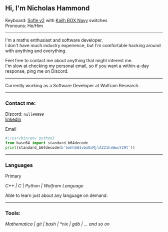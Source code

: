 ## Hi, I'm Nicholas Hammond

Keyboard: [Sofle v2](https://github.com/josefadamcik/SofleKeyboard)
with [Kailh BOX Navy](https://switches.mx/kailh-box-navy) switches \
Pronouns: He/Him

---

I'm a maths enthusiast and software developer. \
I don't have much industry experience, but I'm comfortable hacking around with anything and everything.

Feel free to contact me about anything that might interest me.\
I'm slow at checking my personal email, so if you want a within-a-day response, ping me on Discord.

---
Currently working as a Software Developer at Wolfram Research.

---
### Contact me:
Discord: `null#0999` \
[linkedin][linkedin]

<p class="codeblock-label">Email</p>

```python
#!/usr/bin/env python3
from base64 import standard_b64decode
print(standard_b64decode(b'bmhhbW1vbmQxMjlAZ21haWwuY29t'))
```

---
### Languages
Primary

*C++ | C | Python | Wolfram Language*

Able to learn just about any language on demand.

---
### Tools:

*Mathematica | git | bash | \*nix | gdb | ... and so on*
	
[//]: # (Some Defines)

[linkedin]: www.linkedin.com/in/nicholas-hammond-31621a186
